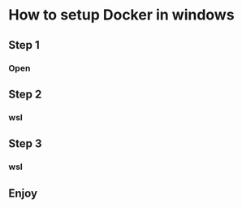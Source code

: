 # How to setup Docker in windows

## Step 1

### Open 

## Step 2
### wsl 

## Step 3
### wsl

## Enjoy